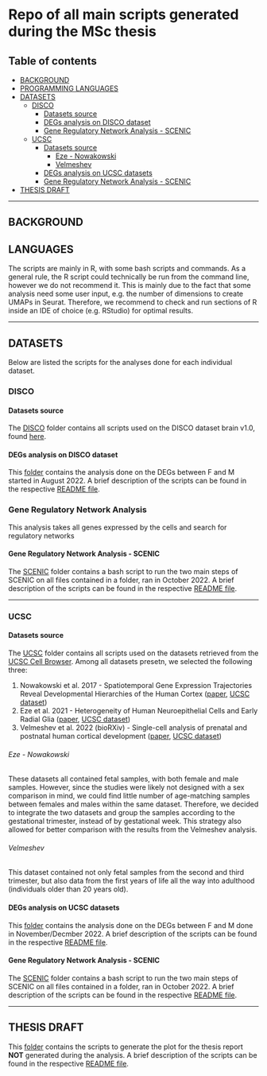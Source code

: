 # Repo of all main scripts generated during the MSc thesis

## Table of contents
* [BACKGROUND](#background)
* [PROGRAMMING LANGUAGES](#programming-languages)
* [DATASETS](#datasets)
  * [DISCO](#disco)
    * [Datasets source](#datasets-source)
    * [DEGs analysis on DISCO dataset](#degs-analysis-on-disco-dataset)
    * [Gene Regulatory Network Analysis - SCENIC](#gene-regulatory-network-analysis---scenic)
  * [UCSC](#ucsc)
    * [Datasets source](#datasets-source)
      * [Eze - Nowakowski](#eze---nowakowski)
      * [Velmeshev](#velmeshev)
    * [DEGs analysis on UCSC datasets](#degs-analysis-on-ucsc-datasets)
    * [Gene Regulatory Network Analysis - SCENIC](#gene-regulatory-network-analysis---scenic)
* [THESIS DRAFT](#thesis-draft)

----------------------------------------------------------------------------------------------------------

## BACKGROUND

## LANGUAGES

The scripts are mainly in R, with some bash scripts and commands. As a general rule, the R script could technically be run from the command line, however we do not recommend it. This is mainly due to the fact that some analysis need some user input, e.g. the number of dimensions to create UMAPs in Seurat. Therefore, we recommend to check and run sections of R inside an IDE of choice (e.g. RStudio) for optimal results. 
   

----------------------------------------------------------------------------------------------------------

## DATASETS

Below are listed the scripts for the analyses done for each individual dataset. 

### DISCO

#### Datasets source

The [DISCO](DISCO/) folder contains all scripts used on the DISCO dataset brain v1.0, found [here](https://www.immunesinglecell.org/atlasList). 

#### DEGs analysis on DISCO dataset

This [folder](DISCO/DEGs) contains the analysis done on the DEGs between F and M started in August 2022. A brief description of the scripts can be found in the respective [README file](DISCO/README.md). 

### Gene Regulatory Network Analysis

This analysis takes all genes expressed by the cells and search for regulatory networks

#### Gene Regulatory Network Analysis - SCENIC

The [SCENIC](DISCO/SCENIC/) folder contains a bash script to run the two main steps of SCENIC on all files contained in a folder, ran in October 2022. A brief description of the scripts can be found in the respective [README file](DISCO/README.md). 

----------------------------------------------------------------------------------------------------------

### UCSC

#### Datasets source

The [UCSC](UCSC/) folder contains all scripts used on the datasets retrieved from the [UCSC Cell Browser](https://cells-test.gi.ucsc.edu). Among all datasets presetn, we selected the following three:
1. Nowakowski et al. 2017 - Spatiotemporal Gene Expression Trajectories Reveal Developmental Hierarchies of the Human Cortex ([paper](https://www.science.org/doi/epdf/10.1126/science.aap8809), [UCSC dataset](https://cells-test.gi.ucsc.edu/?ds=cortex-dev))
2. Eze et al. 2021 - Heterogeneity of Human Neuroepithelial Cells and Early Radial Glia ([paper](https://www.nature.com/articles/s41593-020-00794-1), [UCSC dataset](https://cells-test.gi.ucsc.edu/?ds=early-brain))
3. Velmeshev et al. 2022 (bioRXiv) - Single-cell analysis of prenatal and postnatal human cortical development ([paper](https://www.biorxiv.org/content/10.1101/2022.10.24.513555v1.full.pdf), [UCSC dataset](https://cells-test.gi.ucsc.edu/?ds=cortical-dev+all))

###### Eze - Nowakowski

These datasets all contained fetal samples, with both female and male samples. However, since the studies were likely not designed with a sex comparison in mind, we could find little number of age-matching samples between females and males within the same dataset. Therefore, we decided to integrate the two datasets and group the samples according to the gestational trimester, instead of by gestational week. This strategy also allowed for better comparison with the results from the Velmeshev analysis. 

###### Velmeshev

This dataset contained not only fetal samples from the second and third trimester, but also data from the first years of life all the way into adulthood (individuals older than 20 years old). 

#### DEGs analysis on UCSC datasets

This [folder](UCSC/DEGs) contains the analysis done on the DEGs between F and M done in November/Decmber 2022. A brief description of the scripts can be found in the respective [README file](UCSC/README.md). 

#### Gene Regulatory Network Analysis - SCENIC

The [SCENIC](UCSC/SCENIC/) folder contains a bash script to run the two main steps of SCENIC on all files contained in a folder, ran in October 2022. A brief description of the scripts can be found in the respective [README file](UCSC/README.md). 

----------------------------------------------------------------------------------------------------------

## THESIS DRAFT

This [folder](Thesis_draft) contains the scripts to generate the plot for the thesis report **NOT** generated during the analysis. A brief description of the scripts can be found in the respective [README file](Thesis_draft/README.md). 
